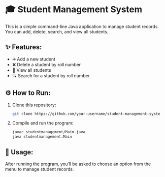 # 🎓 Student Management System

This is a simple command-line Java application to manage student records. You can add, delete, search, and view all students.

## ✨ Features:

* ➕ Add a new student
* ❌ Delete a student by roll number
* 👀 View all students
* 🔍 Search for a student by roll number

## ⚙️ How to Run:

1. Clone this repository:

   ```bash
   git clone https://github.com/your-username/student-management-system.git
   ```
2. Compile and run the program:

   ```bash
   javac studentmanagement/Main.java
   java studentmanagement.Main
   ```
## 📜 Usage:
After running the program, you’ll be asked to choose an option from the menu to manage student records.
